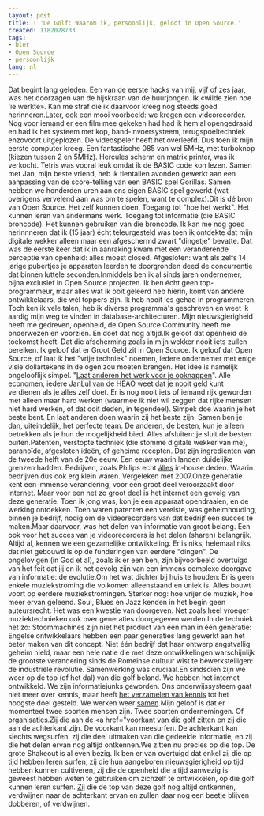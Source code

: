```yaml
---
layout: post
title: ! 'De Golf: Waarom ik, persoonlijk, geloof in Open Source.'
created: 1182028733
tags:
- bler
- Open Source
- persoonlijk
lang: nl
---
```

Dat begint lang geleden. Een van de eerste hacks van mij, vijf of zes jaar, was het doorzagen van de hijskraan van de buurjongen. Ik «wilde zien hoe 'ie werkte». Kan me straf die ik daarvoor kreeg nog steeds goed herinneren.Later, ook een mooi voorbeeld: we kregen een videorecorder. Nog voor iemand er een film mee gekeken had had ik hem al opengedraaid en had ik het systeem met kop, band-invoersysteem, terugspoeltechniek enzovoort uitgeplozen. De videospeler heeft het overleefd. Dus toen ik mijn eerste computer kreeg. Een fantastische 085 van wel 5MHz, met turboknop (kiezen tussen 2 en 5MHz). Hercules scherm en matrix printer, was ik verkocht. Tetris was vooral leuk omdat ik de BASIC code kon lezen. Samen met Jan, mijn beste vriend, heb ik tientallen avonden gewerkt aan een aanpassing van de score-telling van een BASIC spel Gorillas. Samen hebben we honderden uren aan ons eigen BASIC spel gewerkt (wat overigens vervelend aan was om te spelen, want te complex).Dit is dé bron van Open Source. Het zelf kunnen doen. Toegang tot "hoe het werkt". Het kunnen leren van andermans werk. Toegang tot informatie (die BASIC broncode). Het kunnen gebruiken van die broncode. Ik kan me nog goed herinnneren dat ik (15 jaar) écht teleurgesteld was toen ik ontdekte dat mijn digitale wekker alleen maar een afgeschermd zwart "dingetje" bevatte. Dat was de eerste keer dat ik in aanraking kwam met een veranderende perceptie van openheid: alles moest closed. Afgesloten: want als zelfs 14 jarige pubertjes je apparaten leerden te doorgronden deed de concurrentie dat binnen luttele seconden.Inmiddels ben ik al sinds jaren ondernemer, bijna exclusief in Open Source projecten. Ik ben écht geen top-programmeur, maar alles wat ik ooit geleerd heb hierin, komt van andere ontwikkelaars, die wél toppers zijn. Ik heb nooit les gehad in programmeren. Toch ken ik vele talen, heb ik diverse programma's geschreven en weet ik aardig mijn weg te vinden in database-architecturen. Mijn nieuwsgierigheid heeft me gedreven, openheid, de Open Source Community heeft me onderwezen en voorzien. En doet dat nog altijd.Ik geloof dat openheid de toekomst heeft. Dat die afscherming zoals in mijn wekker nooit iets zullen bereiken. Ik geloof dat er Groot Geld zit in Open Source. Ik geloof dat Open Source, of laat ik het "vrije techniek" noemen, iedere ondernemer met enige visie dollartekens in de ogen zou moeten brengen. Het idee is namelijk ongelooflijk simpel. "[Laat anderen het werk voor je opknappen](http://sync.nl/open-innovatie-vraagt-om-open-source/)". Alle economen, iedere JanLul van de HEAO weet dat je nooit geld kunt verdienen als je alles zelf doet. Er is nog nooit iets of iemand rijk geworden met alleen maar hard werken (waarmee ik niet wil zeggen dat rijke mensen niet hard werken, of dat ooit deden, in tegendeel). Simpel: doe waarin je het beste bent. En laat anderen doen waarin zij het beste zijn. Samen ben je dan, uiteindelijk, het perfecte team. De anderen, de besten, kun je alleen betrekken als je hun de mogelijkheid bied. Alles afsluiten: je sluit de besten buiten.Patenten, verstopte techniek (die stomme digitale wekker van me), paranoïde, afgesloten ideën, of geheime recepten. Dat zijn ingredienten van de tweede helft van de 20e eeuw. Een eeuw waarin landen duidelijke grenzen hadden. Bedrijven, zoals Philips echt [álles](http://nl.wikipedia.org/wiki/PSV) in-house deden. Waarin bedrijven dus ook erg klein waren. Vergeleken met 2007.Onze generatie kent een immense verandering, voor een groot deel veroorzaakt door internet. Maar voor een net zo groot deel is het internet een gevolg van deze generatie. Toen ik jong was, kon je een apparaat opendraaien, en de werking ontdekken. Toen waren patenten een vereiste, was geheimhouding, binnen je bedrijf, nodig om de videorecorders van dat bedrijf een succes te maken.Maar daarvoor, was het delen van informatie van groot belang. Een ook voor het succes van je videorecorders is het delen (sharen) belangrijk. Altijd al, kennen we een gezamelijke ontwikkeling. Er is niks, helemaal niks, dat niet gebouwd is op de funderingen van eerdere "dingen". De ongelovigen (in God et al), zoals ik er een ben, zijn bijvoorbeeld overtuigd van het feit dat jij en ik het gevolg zijn van een immens complexe doorgave van informatie: de evolutie.Om het wat dichter bij huis te houden: Er is geen enkele muziekstroming die volkomen alleenstaand en uniek is. Alles bouwt voort op eerdere muziekstromingen. Sterker nog: hoe vrijer de muziek, hoe meer ervan geleend. Soul, Blues en Jazz kenden in het begin geen auteursrecht: Het was een kwestie van doorgeven. Net zoals heel vroeger muziektechnieken ook over generaties doorgegeven werden.In de techniek net zo: Stoommachines zijn niet het product van één man in één generatie: Engelse ontwikkelaars hebben een paar generaties lang gewerkt aan het beter maken van dit concept. Niet één bedrijf dat haar ontwerp angstvallig geheim hield, maar een hele natie die met deze ontwikkelingen warschijnlijk de grootste verandering sinds de Romeinse cultuur wist te bewerkstelligen: de industriële revolutie. Samenwerking was cruciaal.En sindsdien zijn we weer op de top (of het dal) van die golf beland. We hebben het internet ontwikkeld. We zijn informatiejunks geworden. Ons onderwijssysteem gaat niet meer over kennis, maar heeft [het verzamelen van kennis](http://nl.wikipedia.org/wiki/Studiehuis) tot het hoogste doel gesteld. We werken weer [samen](http://eu.nl/).Mijn geloof is dat er momenteel twee soorten mensen zijn. Twee soorten ondernemingen. Of [organisaties](http://www.omroep.nl/nps/).Zij die aan de <a href="[voorkant van die golf zitten](http://sync.nl/sociale-innovatie-is-de-nieuwe-trend-niet-af/) en zij die aan de achterkant zijn. De voorkant kan meesurfen. De achterkant kan slechts wegsurfen. zij die deel uitmaken van die gedeelde informatie, en zij die het delen ervan nog altijd ontkennen.We zitten nu precies op die top. De grote Shakeout is al even bezig. Ik ben er van overtuigd dat enkel zij die op tijd hebben leren surfen, zij die hun aangeboren nieuwsgierigheid op tijd hebben kunnen cultiveren, zij die de openheid die altijd aanwezig is geweest hebben weten te gebruiken om zichzelf te ontwikkelen, op die golf kunnen leren surfen. [Zij](http://www.anti-piracy.nl/home/home.asp) die de top van deze golf nog altijd ontkennen, verdwijnen naar de achterkant ervan en zullen daar nog een beetje blijven dobberen, of verdwijnen.
